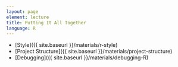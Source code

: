 ```yaml
---
layout: page
element: lecture
title: Putting It All Together
language: R
---
```


* [Style]({{ site.baseurl }}/materials/r-style)
* [Project Structure]({{ site.baseurl }}/materials/project-structure)
* [Debugging]({{ site.baseurl }}/materials/debugging-R)
